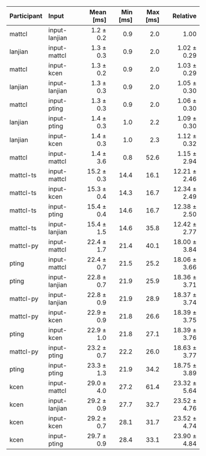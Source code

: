 | Participant | Input | Mean [ms] | Min [ms] | Max [ms] | Relative |
|:---|:---|---:|---:|---:|---:|
| mattcl | input-lanjian | 1.2 ± 0.2 | 0.9 | 2.0 | 1.00 |
| lanjian | input-mattcl | 1.3 ± 0.3 | 0.9 | 2.0 | 1.02 ± 0.29 |
| mattcl | input-kcen | 1.3 ± 0.2 | 0.9 | 2.0 | 1.03 ± 0.29 |
| lanjian | input-lanjian | 1.3 ± 0.3 | 0.9 | 2.0 | 1.05 ± 0.30 |
| mattcl | input-pting | 1.3 ± 0.3 | 0.9 | 2.0 | 1.06 ± 0.30 |
| lanjian | input-pting | 1.4 ± 0.3 | 1.0 | 2.2 | 1.09 ± 0.30 |
| lanjian | input-kcen | 1.4 ± 0.3 | 1.0 | 2.3 | 1.12 ± 0.32 |
| mattcl | input-mattcl | 1.4 ± 3.6 | 0.8 | 52.6 | 1.15 ± 2.94 |
| mattcl-ts | input-mattcl | 15.2 ± 0.3 | 14.4 | 16.1 | 12.21 ± 2.46 |
| mattcl-ts | input-kcen | 15.3 ± 0.4 | 14.3 | 16.7 | 12.34 ± 2.49 |
| mattcl-ts | input-pting | 15.4 ± 0.4 | 14.6 | 16.7 | 12.38 ± 2.50 |
| mattcl-ts | input-lanjian | 15.4 ± 1.5 | 14.6 | 35.8 | 12.42 ± 2.77 |
| mattcl-py | input-mattcl | 22.4 ± 1.7 | 21.4 | 40.1 | 18.00 ± 3.84 |
| pting | input-mattcl | 22.4 ± 0.7 | 21.5 | 25.2 | 18.06 ± 3.66 |
| pting | input-lanjian | 22.8 ± 0.7 | 21.9 | 25.9 | 18.36 ± 3.71 |
| mattcl-py | input-lanjian | 22.8 ± 0.9 | 21.9 | 28.9 | 18.37 ± 3.74 |
| mattcl-py | input-kcen | 22.9 ± 0.9 | 21.8 | 26.6 | 18.39 ± 3.75 |
| pting | input-kcen | 22.9 ± 1.0 | 21.8 | 27.1 | 18.39 ± 3.76 |
| mattcl-py | input-pting | 23.2 ± 0.7 | 22.2 | 26.0 | 18.63 ± 3.77 |
| pting | input-pting | 23.3 ± 1.3 | 21.9 | 34.2 | 18.75 ± 3.89 |
| kcen | input-mattcl | 29.0 ± 4.0 | 27.2 | 61.4 | 23.32 ± 5.64 |
| kcen | input-lanjian | 29.2 ± 0.9 | 27.7 | 32.7 | 23.52 ± 4.76 |
| kcen | input-kcen | 29.2 ± 0.7 | 28.1 | 31.7 | 23.52 ± 4.74 |
| kcen | input-pting | 29.7 ± 0.9 | 28.4 | 33.1 | 23.90 ± 4.84 |
